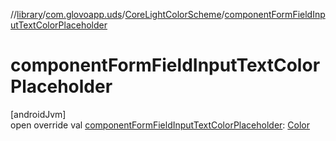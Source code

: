 //[library](../../../index.md)/[com.glovoapp.uds](../index.md)/[CoreLightColorScheme](index.md)/[componentFormFieldInputTextColorPlaceholder](component-form-field-input-text-color-placeholder.md)

# componentFormFieldInputTextColorPlaceholder

[androidJvm]\
open override val [componentFormFieldInputTextColorPlaceholder](component-form-field-input-text-color-placeholder.md): [Color](https://developer.android.com/reference/kotlin/androidx/compose/ui/graphics/Color.html)
